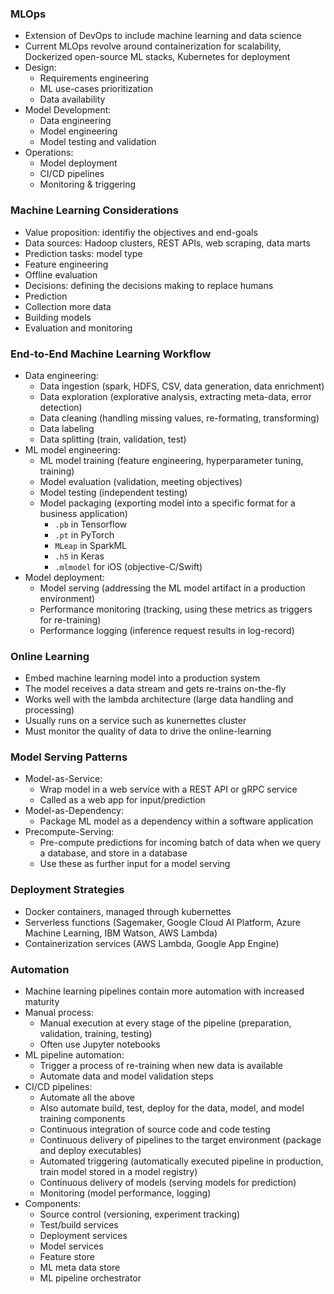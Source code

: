 ### MLOps
- Extension of DevOps to include machine learning and data science
- Current MLOps revolve around containerization for scalability, Dockerized open-source ML stacks, Kubernetes for deployment
- Design:
    - Requirements engineering
    - ML use-cases prioritization
    - Data availability
- Model Development:
    - Data engineering
    - Model engineering
    - Model testing and validation
- Operations:
    - Model deployment
    - CI/CD pipelines
    - Monitoring & triggering

### Machine Learning Considerations
- Value proposition: identifiy the objectives and end-goals
- Data sources: Hadoop clusters, REST APIs, web scraping, data marts
- Prediction tasks: model type
- Feature engineering
- Offline evaluation
- Decisions: defining the decisions making to replace humans
- Prediction
- Collection more data
- Building models
- Evaluation and monitoring

### End-to-End Machine Learning Workflow
- Data engineering:
    - Data ingestion (spark, HDFS, CSV, data generation, data enrichment)
    - Data exploration (explorative analysis, extracting meta-data, error detection)
    - Data cleaning (handling missing values, re-formating, transforming)
    - Data labeling
    - Data splitting (train, validation, test)
- ML model engineering:
    - ML model training (feature engineering, hyperparameter tuning, training)
    - Model evaluation (validation, meeting objectives)
    - Model testing (independent testing)
    - Model packaging (exporting model into a specific format for a business application)
        - ```.pb``` in Tensorflow
        - ```.pt``` in PyTorch
        - ```MLeap``` in SparkML
        - ```.h5``` in Keras
        - ```.mlmodel``` for iOS (objective-C/Swift)
- Model deployment:
    - Model serving (addressing the ML model artifact in a production environment)
    - Performance monitoring (tracking, using these metrics as triggers for re-training)
    - Performance logging (inference request results in log-record)

### Online Learning
- Embed machine learning model into a production system
- The model receives a data stream and gets re-trains on-the-fly
- Works well with the lambda architecture (large data handling and processing)
- Usually runs on a service such as kunernettes cluster
- Must monitor the quality of data to drive the online-learning

### Model Serving Patterns
- Model-as-Service:
    - Wrap model in a web service with a REST API or gRPC service
    - Called as a web app for input/prediction
- Model-as-Dependency:
    - Package ML model as a dependency within a software application
- Precompute-Serving:
    - Pre-compute predictions for incoming batch of data when we query a database, and store in a database
    - Use these as further input for a model serving

### Deployment Strategies
- Docker containers, managed through kubernettes
- Serverless functions (Sagemaker, Google Cloud AI Platform, Azure Machine Learning, IBM Watson, AWS Lambda)
- Containerization services (AWS Lambda, Google App Engine)

### Automation
- Machine learning pipelines contain more automation with increased maturity
- Manual process:
    - Manual execution at every stage of the pipeline (preparation, validation, training, testing)
    - Often use Jupyter notebooks
- ML pipeline automation:
    - Trigger a process of re-training when new data is available
    - Automate data and model validation steps
- CI/CD pipelines:
    - Automate all the above
    - Also automate build, test, deploy for the data, model, and model training components
    - Continuous integration of source code and code testing
    - Continuous delivery of pipelines to the target environment (package and deploy executables)
    - Automated triggering (automatically executed pipeline in production, train model stored in a model registry)
    - Continuous delivery of models (serving models for prediction)
    - Monitoring (model performance, logging)
- Components:
    - Source control (versioning, experiment tracking)
    - Test/build services
    - Deployment services
    - Model services
    - Feature store
    - ML meta data store
    - ML pipeline orchestrator
